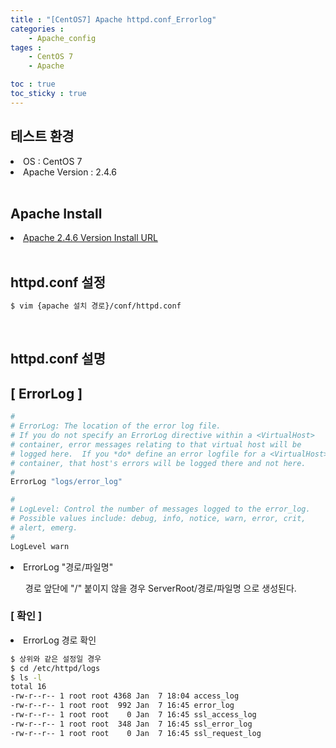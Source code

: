 ```yaml
---
title : "[CentOS7] Apache httpd.conf_Errorlog"
categories :
    - Apache_config
tages :
    - CentOS 7
    - Apache

toc : true
toc_sticky : true
---
```


## 테스트 환경
<li>OS : CentOS 7</li>
<li>Apache Version : 2.4.6</li>
<br>

## Apache Install
<li> <a href="https://hyundo0630.github.io/install/CentOS-7-Apache-Install/"> Apache 2.4.6 Version Install URL </a></li>
<br>

## httpd.conf 설정
```bash
$ vim {apache 설치 경로}/conf/httpd.conf
```
<br>

## httpd.conf 설명

## [ ErrorLog ]
```bash
#
# ErrorLog: The location of the error log file.
# If you do not specify an ErrorLog directive within a <VirtualHost>
# container, error messages relating to that virtual host will be
# logged here.  If you *do* define an error logfile for a <VirtualHost>
# container, that host's errors will be logged there and not here.
#
ErrorLog "logs/error_log"

#
# LogLevel: Control the number of messages logged to the error_log.
# Possible values include: debug, info, notice, warn, error, crit,
# alert, emerg.
#
LogLevel warn
```
<li>ErrorLog "경로/파일명"</li>
<ul>경로 앞단에 "/" 붙이지 않을 경우 ServerRoot/경로/파일명 으로 생성된다.</ul>

### [ 확인 ]

<li> ErrorLog 경로 확인</li>

```bash
$ 상위와 같은 설정일 경우
$ cd /etc/httpd/logs
$ ls -l
total 16
-rw-r--r-- 1 root root 4368 Jan  7 18:04 access_log
-rw-r--r-- 1 root root  992 Jan  7 16:45 error_log
-rw-r--r-- 1 root root    0 Jan  7 16:45 ssl_access_log
-rw-r--r-- 1 root root  348 Jan  7 16:45 ssl_error_log
-rw-r--r-- 1 root root    0 Jan  7 16:45 ssl_request_log
```
